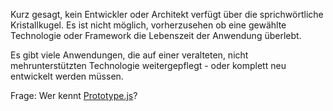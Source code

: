 Kurz gesagt, kein Entwickler oder Architekt verfügt über die sprichwörtliche Kristallkugel. Es ist nicht möglich, vorherzusehen ob eine gewählte Technologie oder Framework die Lebenszeit der Anwendung überlebt.

Es gibt viele Anwendungen, die auf einer veralteten, nicht mehrunterstützten Technologie weitergepflegt - oder komplett neu entwickelt werden müssen.

Frage: Wer kennt [Prototype.js](http://prototypejs.org/)?
